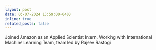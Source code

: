 ```yaml
---
layout: post
date: 05-07-2024 15:59:00-0400
inline: true
related_posts: false
---
```


Joined Amazon as an Applied Scientist Intern. Working with International Machine Learning Team, team led by Rajeev Rastogi.
